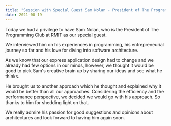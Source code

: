 ```yaml
---
title: "Session with Special Guest Sam Nolan - President of The Programming Club at RMIT"
date: 2021-08-19
---
```


Today we had a privilege to have Sam Nolan, who is the President of The Programming Club at RMIT as our special guest.

We interviewed him on his experiences in programming, his entrepreneurial journey so far and his love for diving into software architecture.

As we know that our express application design had to change and we already had few options in our minds, however, we thought it would be good to pick Sam's creative brain up by sharing our ideas and see what he thinks.

He brought us to another approach which he thought and explained why it would be better than all our approaches. Considering the efficiency and the performance perspective, we decided we would go with his approach. So thanks to him for shedding light on that.

We really admire his passion for good suggestions and opinions about architectures and look forward to having him again soon.
